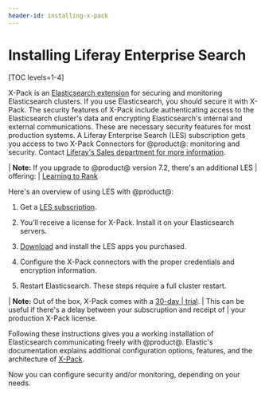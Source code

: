```yaml
---
header-id: installing-x-pack
---
```


# Installing Liferay Enterprise Search

[TOC levels=1-4]

X-Pack is an 
[Elasticsearch extension](https://www.elastic.co/guide/en/elasticsearch/reference/6.8/setup-xpack.html)
for securing and monitoring Elasticsearch clusters. If you use Elasticsearch,
you should secure it with X-Pack. The security features of X-Pack include
authenticating access to the Elasticsearch cluster's data and encrypting
Elasticsearch's internal and external communications. These are necessary
security features for most production systems. A Liferay Enterprise Search
(LES) subscription gets you access to two X-Pack Connectors for @product@:
monitoring and security. Contact
[Liferay's Sales department for more information](https://www.liferay.com/contact-us#contact-sales).

| **Note:** If you upgrade to @product@ version 7.2, there's an additional LES
| offering:
| [Learning to Rank](https://help.liferay.com/hc/en-us/articles/360035444892-Liferay-Enterprise-Search-Learning-to-Rank)

Here's an overview of using LES with @product@:

1.  Get a [LES subscription](https://help.liferay.com/hc/en-us/articles/360014400932).

2.  You'll receive a license for X-Pack. Install it on your Elasticsearch servers.

2.  [Download](https://customer.liferay.com/downloads)
    and install the LES apps you purchased.

3.  Configure the X-Pack connectors with the proper credentials and encryption
    information.

4.  Restart Elasticsearch. These steps require a full cluster restart.


| **Note:** Out of the box, X-Pack comes with a [30-day
| trial](https://www.elastic.co/guide/en/x-pack/current/license-management.html).
| This can be useful if there's a delay between your subscruption and receipt of
| your production X-Pack license.

Following these instructions gives you a working installation of Elasticsearch
communicating freely with @product@. Elastic's documentation explains additional
configuration options, features, and the architecture of
[X-Pack](https://www.elastic.co/guide/en/elasticsearch/reference/6.8/configuring-security.html). 

Now you can configure security and/or monitoring, depending on your needs.
